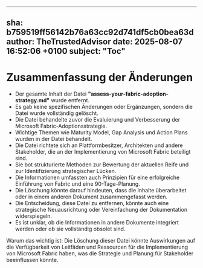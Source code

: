 ---
  sha: b759519ff56142b76a63cc92d741df5cb0bea63d
  author: TheTrustedAdvisor
  date: 2025-08-07 16:52:06 +0100
  subject: "Toc"
  ---

  # Zusammenfassung der Änderungen

- Der gesamte Inhalt der Datei **"assess-your-fabric-adoption-strategy.md"** wurde entfernt.
- Es gab keine spezifischen Änderungen oder Ergänzungen, sondern die Datei wurde vollständig gelöscht.
- Die Datei behandelte zuvor die Evaluierung und Verbesserung der Microsoft Fabric-Adoptionsstrategie.
- Wichtige Themen wie Maturity Model, Gap Analysis und Action Plans wurden in der Datei behandelt.
- Die Datei richtete sich an Plattformbesitzer, Architekten und andere Stakeholder, die an der Implementierung von Microsoft Fabric beteiligt sind.
- Sie bot strukturierte Methoden zur Bewertung der aktuellen Reife und zur Identifizierung strategischer Lücken.
- Die Informationen umfassten auch Prinzipien für eine erfolgreiche Einführung von Fabric und eine 90-Tage-Planung.
- Die Löschung könnte darauf hindeuten, dass die Inhalte überarbeitet oder in einem anderen Dokument zusammengefasst werden.
- Die Entscheidung, diese Datei zu entfernen, könnte auch eine strategische Neuausrichtung oder Vereinfachung der Dokumentation widerspiegeln.
- Es ist unklar, ob die Informationen in andere Dokumente integriert werden oder ob sie vollständig obsolet sind.

Warum das wichtig ist: Die Löschung dieser Datei könnte Auswirkungen auf die Verfügbarkeit von Leitfäden und Ressourcen für die Implementierung von Microsoft Fabric haben, was die Strategie und Planung für Stakeholder beeinflussen könnte.
